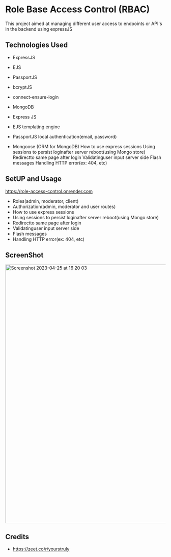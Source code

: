 # Role Base Access Control (RBAC)
This project aimed at managing different user access to endpoints or API's in the backend using expressJS

## Technologies Used
- ExpressJS
- EJS
- PassportJS
- bcryptJS
- connect-ensure-login
- MongoDB

- Express JS
- EJS templating engine
- PassportJS local authentication(email, password)
- Mongoose (ORM for MongoDB)
How to use express sessions
Using sessions to persist loginafter server reboot(using Mongo store)
Redirectto same page after login
Validatinguser input server side
Flash messages
Handling HTTP error(ex: 404, etc)


## SetUP and Usage

https://role-access-control.onrender.com

- Roles(admin, moderator, client)
- Authorization(admin, moderator and user routes)
- How to use express sessions
- Using sessions to persist loginafter server reboot(using Mongo store)
- Redirectto same page after login
- Validatinguser input server side
- Flash messages
- Handling HTTP error(ex: 404, etc)


## ScreenShot

<img width="810" alt="Screenshot 2023-04-25 at 16 20 03" src="https://user-images.githubusercontent.com/92304761/234291569-aee92e90-2031-4a02-a5ea-1729db650f04.png">


## Credits

- https://zeet.co/r/yourstruly

